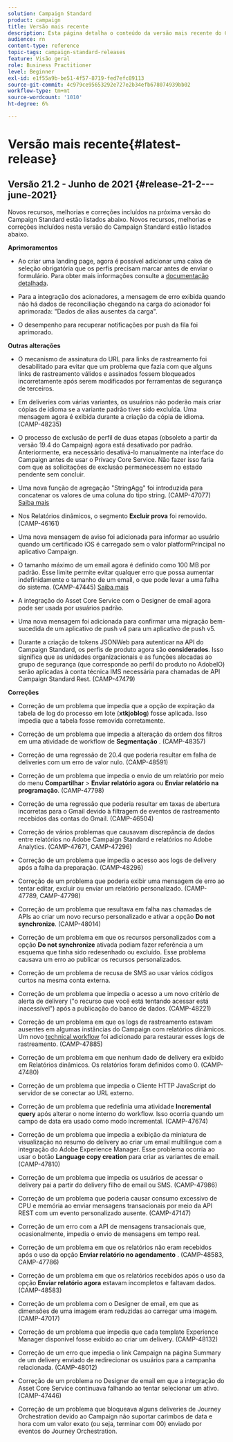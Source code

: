 ```yaml
---
solution: Campaign Standard
product: campaign
title: Versão mais recente
description: Esta página detalha o conteúdo da versão mais recente do Campaign Standard
audience: rn
content-type: reference
topic-tags: campaign-standard-releases
feature: Visão geral
role: Business Practitioner
level: Beginner
exl-id: e1f55a9b-be51-4f57-8719-fed7efc89113
source-git-commit: 4c979ce95653292e727e2b34efb678074939bb02
workflow-type: tm+mt
source-wordcount: '1010'
ht-degree: 6%

---
```



# Versão mais recente{#latest-release}

## Versão 21.2 - Junho de 2021 {#release-21-2---june-2021}

Novos recursos, melhorias e correções incluídos na próxima versão do Campaign Standard estão listados abaixo.	Novos recursos, melhorias e correções incluídos nesta versão do Campaign Standard estão listados abaixo.

**Aprimoramentos**

* Ao criar uma landing page, agora é possível adicionar uma caixa de seleção obrigatória que os perfis precisam marcar antes de enviar o formulário. Para obter mais informações consulte a [documentação detalhada](../../channels/using/managing-landing-page-form-data.md#agreement-checkbox).

* Para a integração dos acionadores, a mensagem de erro exibida quando não há dados de reconciliação chegando na carga do acionador foi aprimorada: &quot;Dados de alias ausentes da carga&quot;.

* O desempenho para recuperar notificações por push da fila foi aprimorado.

**Outras alterações**

* O mecanismo de assinatura do URL para links de rastreamento foi desabilitado para evitar que um problema que fazia com que alguns links de rastreamento válidos e assinados fossem bloqueados incorretamente após serem modificados por ferramentas de segurança de terceiros.

* Em deliveries com várias variantes, os usuários não poderão mais criar cópias de idioma se a variante padrão tiver sido excluída. Uma mensagem agora é exibida durante a criação da cópia de idioma. (CAMP-48235)

* O processo de exclusão de perfil de duas etapas (obsoleto a partir da versão 19.4 do Campaign) agora está desativado por padrão. Anteriormente, era necessário desativá-lo manualmente na interface do Campaign antes de usar o Privacy Core Service. Não fazer isso faria com que as solicitações de exclusão permanecessem no estado pendente sem concluir.

* Uma nova função de agregação &quot;StringAgg&quot; foi introduzida para concatenar os valores de uma coluna do tipo string. (CAMP-47077) [Saiba mais](../../automating/using/list-of-functions.md#aggregates)

* Nos Relatórios dinâmicos, o segmento **Excluir prova** foi removido. (CAMP-46161)

* Uma nova mensagem de aviso foi adicionada para informar ao usuário quando um certificado iOS é carregado sem o valor platformPrincipal no aplicativo Campaign.

* O tamanho máximo de um email agora é definido como 100 MB por padrão. Esse limite permite evitar qualquer erro que possa aumentar indefinidamente o tamanho de um email, o que pode levar a uma falha do sistema. (CAMP-47445) [Saiba mais](../../sending/using/design-and-personalize.md#email-size)

* A integração do Asset Core Service com o Designer de email agora pode ser usada por usuários padrão.

* Uma nova mensagem foi adicionada para confirmar uma migração bem-sucedida de um aplicativo de push v4 para um aplicativo de push v5.

* Durante a criação de tokens JSONWeb para autenticar na API do Campaign Standard, os perfis de produto agora são **considerados**. Isso significa que as unidades organizacionais e as funções alocadas ao grupo de segurança (que corresponde ao perfil do produto no AdobeIO) serão aplicadas à conta técnica IMS necessária para chamadas de API Campaign Standard Rest. (CAMP-47479)

**Correções**

* Correção de um problema que impedia que a opção de expiração da tabela de log do processo em lote (**xtkjoblog**) fosse aplicada. Isso impedia que a tabela fosse removida corretamente.

* Correção de um problema que impedia a alteração da ordem dos filtros em uma atividade de workflow de **Segmentação** . (CAMP-48357)

* Correção de uma regressão de 20.4 que poderia resultar em falha de deliveries com um erro de valor nulo. (CAMP-48591)

* Correção de um problema que impedia o envio de um relatório por meio do menu **Compartilhar** > **Enviar relatório agora** ou **Enviar relatório na programação**. (CAMP-47798)

* Correção de uma regressão que poderia resultar em taxas de abertura incorretas para o Gmail devido à filtragem de eventos de rastreamento recebidos das contas do Gmail. (CAMP-46504)

* Correção de vários problemas que causavam discrepância de dados entre relatórios no Adobe Campaign Standard e relatórios no Adobe Analytics. (CAMP-47671, CAMP-47296)

* Correção de um problema que impedia o acesso aos logs de delivery após a falha da preparação. (CAMP-48296)

* Correção de um problema que poderia exibir uma mensagem de erro ao tentar editar, excluir ou enviar um relatório personalizado. (CAMP-47789, CAMP-47798)

* Correção de um problema que resultava em falha nas chamadas de APIs ao criar um novo recurso personalizado e ativar a opção **Do not synchronize**. (CAMP-48014)

* Correção de um problema em que os recursos personalizados com a opção **Do not synchronize** ativada podiam fazer referência a um esquema que tinha sido redesenhado ou excluído. Esse problema causava um erro ao publicar os recursos personalizados.

* Correção de um problema de recusa de SMS ao usar vários códigos curtos na mesma conta externa.

* Correção de um problema que impedia o acesso a um novo critério de alerta de delivery (&quot;o recurso que você está tentando acessar está inacessível&quot;) após a publicação do banco de dados. (CAMP-48221)

* Correção de um problema em que os logs de rastreamento estavam ausentes em algumas instâncias do Campaign com relatórios dinâmicos. Um novo [technical workflow](../../administration/using/technical-workflows.md) foi adicionado para restaurar esses logs de rastreamento. (CAMP-47885)

* Correção de um problema em que nenhum dado de delivery era exibido em Relatórios dinâmicos. Os relatórios foram definidos como 0. (CAMP-47480)

* Correção de um problema que impedia o Cliente HTTP JavaScript do servidor de se conectar ao URL externo.

* Correção de um problema que redefinia uma atividade **Incremental query** após alterar o nome interno do workflow. Isso ocorria quando um campo de data era usado como modo incremental. (CAMP-47674)

* Correção de um problema que impedia a exibição da miniatura de visualização no resumo do delivery ao criar um email multilíngue com a integração do Adobe Experience Manager. Esse problema ocorria ao usar o botão **Language copy creation** para criar as variantes de email. (CAMP-47810)

* Correção de um problema que impedia os usuários de acessar o delivery pai a partir do delivery filho de email ou SMS. (CAMP-47986)

* Correção de um problema que poderia causar consumo excessivo de CPU e memória ao enviar mensagens transacionais por meio da API REST com um evento personalizado ausente. (CAMP-47147)

* Correção de um erro com a API de mensagens transacionais que, ocasionalmente, impedia o envio de mensagens em tempo real.

* Correção de um problema em que os relatórios não eram recebidos após o uso da opção **Enviar relatório no agendamento** . (CAMP-48583, CAMP-47786)

* Correção de um problema em que os relatórios recebidos após o uso da opção **Enviar relatório agora** estavam incompletos e faltavam dados. (CAMP-48583)

* Correção de um problema com o Designer de email, em que as dimensões de uma imagem eram reduzidas ao carregar uma imagem. (CAMP-47017)

* Correção de um problema que impedia que cada template Experience Manager disponível fosse exibido ao criar um delivery. (CAMP-48132)

* Correção de um erro que impedia o link Campaign na página Summary de um delivery enviado de redirecionar os usuários para a campanha relacionada. (CAMP-48012)

* Correção de um problema no Designer de email em que a integração do Asset Core Service continuava falhando ao tentar selecionar um ativo. (CAMP-47446)

* Correção de um problema que bloqueava alguns deliveries de Journey Orchestration devido ao Campaign não suportar carimbos de data e hora com um valor exato (ou seja, terminar com 00) enviado por eventos do Journey Orchestration.

